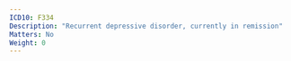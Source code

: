 ```yaml
---
ICD10: F334
Description: "Recurrent depressive disorder, currently in remission"
Matters: No
Weight: 0
---
```

